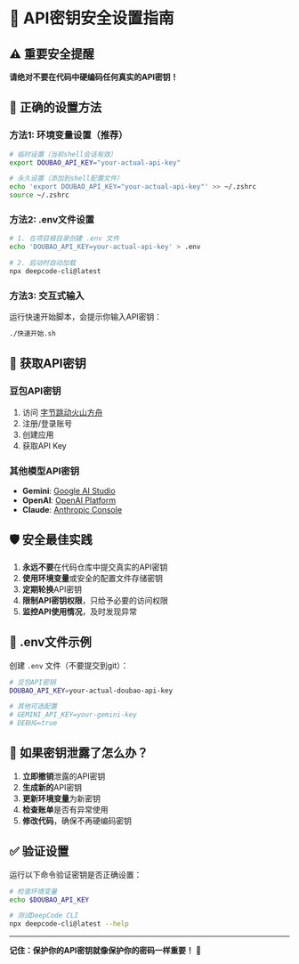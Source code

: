 # 🔐 API密钥安全设置指南

## ⚠️ 重要安全提醒

**请绝对不要在代码中硬编码任何真实的API密钥！**

## 🔧 正确的设置方法

### 方法1: 环境变量设置（推荐）

```bash
# 临时设置（当前shell会话有效）
export DOUBAO_API_KEY="your-actual-api-key"

# 永久设置（添加到shell配置文件）
echo 'export DOUBAO_API_KEY="your-actual-api-key"' >> ~/.zshrc
source ~/.zshrc
```

### 方法2: .env文件设置

```bash
# 1. 在项目根目录创建 .env 文件
echo 'DOUBAO_API_KEY=your-actual-api-key' > .env

# 2. 启动时自动加载
npx deepcode-cli@latest
```

### 方法3: 交互式输入

运行快速开始脚本，会提示你输入API密钥：
```bash
./快速开始.sh
```

## 🎯 获取API密钥

### 豆包API密钥
1. 访问 [字节跳动火山方舟](https://console.volcengine.com/ark)
2. 注册/登录账号
3. 创建应用
4. 获取API Key

### 其他模型API密钥
- **Gemini**: [Google AI Studio](https://aistudio.google.com/apikey)
- **OpenAI**: [OpenAI Platform](https://platform.openai.com/api-keys)
- **Claude**: [Anthropic Console](https://console.anthropic.com/)

## 🛡️ 安全最佳实践

1. **永远不要**在代码仓库中提交真实的API密钥
2. **使用环境变量**或安全的配置文件存储密钥
3. **定期轮换**API密钥
4. **限制API密钥权限**，只给予必要的访问权限
5. **监控API使用情况**，及时发现异常

## 📝 .env文件示例

创建 `.env` 文件（不要提交到git）：

```bash
# 豆包API密钥
DOUBAO_API_KEY=your-actual-doubao-api-key

# 其他可选配置
# GEMINI_API_KEY=your-gemini-key
# DEBUG=true
```

## 🚨 如果密钥泄露了怎么办？

1. **立即撤销**泄露的API密钥
2. **生成新的**API密钥
3. **更新环境变量**为新密钥
4. **检查账单**是否有异常使用
5. **修改代码**，确保不再硬编码密钥

## ✅ 验证设置

运行以下命令验证密钥是否正确设置：

```bash
# 检查环境变量
echo $DOUBAO_API_KEY

# 测试DeepCode CLI
npx deepcode-cli@latest --help
```

---

**记住：保护你的API密钥就像保护你的密码一样重要！** 🔐
